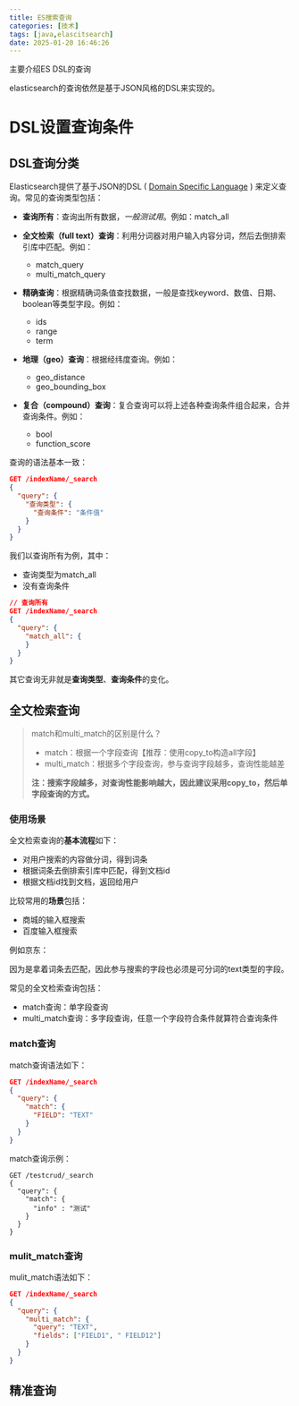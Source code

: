 ```yaml
---
title: ES搜索查询
categories: [技术]
tags: [java,elascitsearch]
date: 2025-01-20 16:46:26
---
```


主要介绍ES DSL的查询

<!-- more -->


elasticsearch的查询依然是基于JSON风格的DSL来实现的。

# DSL设置查询条件

## DSL查询分类


Elasticsearch提供了基于JSON的DSL ( [Domain Specific Language](https://www.elastic.co/guide/en/elasticsearch/reference/current/query-dsl.html) ) 来定义查询。常见的查询类型包括：

+   **查询所有**：查询出所有数据，*一般测试用*。例如：match_all

+   **全文检索（full text）查询**：利用分词器对用户输入内容分词，然后去倒排索引库中匹配。例如：

    +   match_query
    +   multi_match_query
+   **精确查询**：根据精确词条值查找数据，一般是查找keyword、数值、日期、boolean等类型字段。例如：

    +   ids
    +   range
    +   term
+   **地理（geo）查询**：根据经纬度查询。例如：

    +   geo_distance
    +   geo_bounding_box
+   **复合（compound）查询**：复合查询可以将上述各种查询条件组合起来，合并查询条件。例如：

    +   bool
    +   function_score

查询的语法基本一致：

```json
GET /indexName/_search
{
  "query": {
    "查询类型": {
      "查询条件": "条件值"
    }
  }
}
```


我们以查询所有为例，其中：

+   查询类型为match_all
+   没有查询条件

```json
// 查询所有
GET /indexName/_search
{
  "query": {
    "match_all": {
    }
  }
}
```

其它查询无非就是**查询类型**、**查询条件**的变化。

## 全文检索查询


> match和multi_match的区别是什么？
>
> +   match：根据一个字段查询【推荐：使用copy_to构造all字段】
> +   multi_match：根据多个字段查询，参与查询字段越多，查询性能越差
>
> **注：搜索字段越多，对查询性能影响越大，因此建议采用copy\_to，然后单字段查询的方式。**

### 使用场景


全文检索查询的**基本流程**如下：

+   对用户搜索的内容做分词，得到词条
+   根据词条去倒排索引库中匹配，得到文档id
+   根据文档id找到文档，返回给用户

比较常用的**场景**包括：

+   商城的输入框搜索
+   百度输入框搜索


例如京东：

因为是拿着词条去匹配，因此参与搜索的字段也必须是可分词的text类型的字段。

常见的全文检索查询包括：

+   match查询：单字段查询
+   multi_match查询：多字段查询，任意一个字段符合条件就算符合查询条件

### match查询

match查询语法如下：

```json
GET /indexName/_search
{
  "query": {
    "match": {
      "FIELD": "TEXT"
    }
  }
}
```


match查询示例：

```shell
GET /testcrud/_search
{
  "query": {
    "match": {
      "info" : "测试"
    }
  }
}
```

### mulit_match查询


mulit_match语法如下：

```json
GET /indexName/_search
{
  "query": {
    "multi_match": {
      "query": "TEXT",
      "fields": ["FIELD1", " FIELD12"]
    }
  }
}

```

## 精准查询

